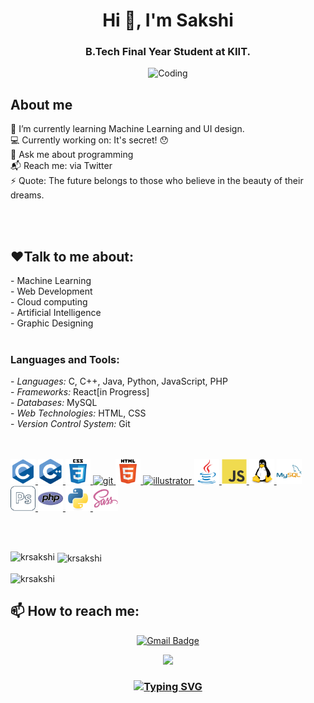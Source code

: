 <h1 align="center">Hi 👋, I'm Sakshi</h1>
<h3 align="center">B.Tech Final Year Student at KIIT.</h3>

<div align="center">
  <img alt="Coding" height="300" width="450" src="https://cdn.dribbble.com/users/1364029/screenshots/16093268/media/68e82a7fb4904614a9066d6b540c14b2.gif" alt="image">
</div>

<h2>About me</h2>
    🌱 I’m currently learning Machine Learning and UI design.
    <br>💻 Currently working on: It's secret! 😯
    <br>💬 Ask me about programming
    <br>📬 Reach me: via Twitter
    <br>⚡ Quote: The future belongs to those who believe in the beauty of their dreams.

<br><br>

<h2 hr="none">❤️Talk to me about:</h2>
    - Machine Learning
    <br>
    - Web Development
    <br>
    - Cloud computing
    <br>
    - Artificial Intelligence
    <br>
    - Graphic Designing
<br>
<br>

<h3 align="left">Languages and Tools:</h3>
- <i>Languages:   </i>C, C++, Java, Python, JavaScript, PHP<br>
- <i>Frameworks:  </i> React[in Progress]<br>
- <i>Databases:</i> MySQL<br>
- <i>Web Technologies:</i> HTML, CSS<br>
- <i>Version Control System:</i> Git<br>

<br>
<br>

<p align="left"> 
    <a href="https://www.cprogramming.com/" target="_blank" rel="noreferrer">
        <img src="https://raw.githubusercontent.com/devicons/devicon/master/icons/c/c-original.svg" alt="c" width="40" height="40"/> 
    </a> 
   <a href="https://www.w3schools.com/cpp/" target="_blank" rel="noreferrer">
        <img src="https://raw.githubusercontent.com/devicons/devicon/master/icons/cplusplus/cplusplus-original.svg" alt="cplusplus" width="40" height="40"/> 
    </a> 
    <a href="https://www.w3schools.com/css/" target="_blank" rel="noreferrer">
        <img src="https://raw.githubusercontent.com/devicons/devicon/master/icons/css3/css3-original-wordmark.svg" alt="css3" width="40" height="40"/> 
    </a> 
    <a href="https://git-scm.com/" target="_blank" rel="noreferrer">
        <img src="https://www.vectorlogo.zone/logos/git-scm/git-scm-icon.svg" alt="git" width="40" height="40"/> 
    </a> 
    <a href="https://www.w3.org/html/" target="_blank" rel="noreferrer">
        <img src="https://raw.githubusercontent.com/devicons/devicon/master/icons/html5/html5-original-wordmark.svg" alt="html5" width="40" height="40"/> 
    </a> 
    <a href="https://www.adobe.com/in/products/illustrator.html" target="_blank" rel="noreferrer">
        <img src="https://www.vectorlogo.zone/logos/adobe_illustrator/adobe_illustrator-icon.svg" alt="illustrator" width="40" height="40"/> 
    </a> 
    <a href="https://www.java.com" target="_blank" rel="noreferrer">
        <img src="https://raw.githubusercontent.com/devicons/devicon/master/icons/java/java-original.svg" alt="java" width="40" height="40"/> 
    </a> 
    <a href="https://developer.mozilla.org/en-US/docs/Web/JavaScript" target="_blank" rel="noreferrer">
        <img src="https://raw.githubusercontent.com/devicons/devicon/master/icons/javascript/javascript-original.svg" alt="javascript" width="40" height="40"/> 
    </a> 
    <a href="https://www.linux.org/" target="_blank" rel="noreferrer">
        <img src="https://raw.githubusercontent.com/devicons/devicon/master/icons/linux/linux-original.svg" alt="linux" width="40" height="40"/> 
    </a> 
    <a href="https://www.mysql.com/" target="_blank" rel="noreferrer">
        <img src="https://raw.githubusercontent.com/devicons/devicon/master/icons/mysql/mysql-original-wordmark.svg" alt="mysql" width="40" height="40"/> 
    </a> 
    <a href="https://www.photoshop.com/en" target="_blank" rel="noreferrer">
        <img src="https://raw.githubusercontent.com/devicons/devicon/master/icons/photoshop/photoshop-line.svg" alt="photoshop" width="40" height="40"/> 
    </a> 
    <a href="https://www.php.net" target="_blank" rel="noreferrer">
        <img src="https://raw.githubusercontent.com/devicons/devicon/master/icons/php/php-original.svg" alt="php" width="40" height="40"/> 
    </a> 
    <a href="https://www.python.org" target="_blank" rel="noreferrer">
        <img src="https://raw.githubusercontent.com/devicons/devicon/master/icons/python/python-original.svg" alt="python" width="40" height="40"/> 
    </a> 
    <a href="https://sass-lang.com" target="_blank" rel="noreferrer">
        <img src="https://raw.githubusercontent.com/devicons/devicon/master/icons/sass/sass-original.svg" alt="sass" width="40" height="40"/> 
    </a> 
</p>
<br>
<br>

<p><img align="left" src="https://github-readme-stats.vercel.app/api/top-langs?username=krsakshi&show_icons=true&locale=en&layout=compact" alt="krsakshi" /></p>

<p>&nbsp;<img align="center" src="https://github-readme-stats.vercel.app/api?username=krsakshi&show_icons=true&locale=en" alt="krsakshi" /></p>

<p><img align="center" src="https://github-readme-streak-stats.herokuapp.com/?user=krsakshi&" alt="krsakshi" /></p>

<h2>📫 How to reach me:</h2>
<div align="center">
    <a href="mailto:thekrsakshi@gmail.com">
        <img src="https://img.shields.io/badge/Gmail-D14836?style=for-the-badge&logo=gmail&logoColor=white" alt="Gmail Badge"/>
    </a>

[![](https://visitcount.itsvg.in/api?id=krsakshi&icon=0&color=9)](https://visitcount.itsvg.in)

<h3 align="center"><a href="https://git.io/typing-svg"><img src="https://readme-typing-svg.demolab.com?font=Pixelify+Sans&size=40&duration=2500&pause=500&color=5B74F7&center=true&vCenter=true&random=false&width=647&height=60&lines=Thank+You+for+visiting+!;Hope+to+see+you+again+%F0%9F%98%81;Dont+forget+to+follow!" alt="Typing SVG" /></a></h3>
</div>
